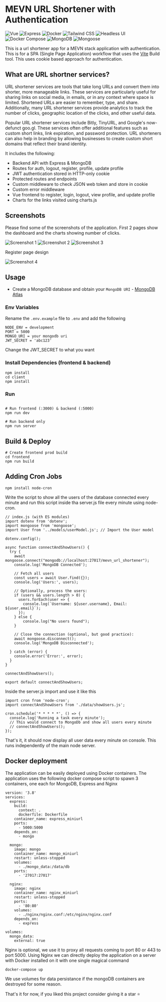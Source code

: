 # MEVN URL Shortener with Authentication

![Vue](https://img.shields.io/badge/Vue-green)
![Express](https://img.shields.io/badge/Express-blue)
![Docker](https://img.shields.io/badge/Docker-blue)
![Tailwind CSS](https://img.shields.io/badge/Tailwind_CSS-38B2AC)
![Headless UI](https://img.shields.io/badge/Headless_UI-4B5563)
![Docker Compose](https://img.shields.io/badge/Docker_Compose-2496ED)
![MongoDB](https://img.shields.io/badge/MongoDB-green)
![Mongoose](https://img.shields.io/badge/Mongoose-red)

This is a url shortener app for a MEVN stack application with authentication. This is for a SPA (Single Page Application) workflow that uses the [Vite](https://vite.dev) Build tool. This uses cookie based approach for authentication.

## What are URL shortner services?

URL shortener services are tools that take long URLs and convert them into shorter, more manageable links. These services are particularly useful for sharing links on social media, in emails, or in any context where space is limited. Shortened URLs are easier to remember, type, and share. Additionally, many URL shortener services provide analytics to track the number of clicks, geographic location of the clicks, and other useful data.

Popular URL shortener services include Bitly, TinyURL, and Google's now-defunct goo.gl. These services often offer additional features such as custom short links, link expiration, and password protection. URL shorteners can also help in branding by allowing businesses to create custom short domains that reflect their brand identity.

It includes the following:

- Backend API with Express & MongoDB
- Routes for auth, logout, register, profile, update profile
- JWT authentication stored in HTTP-only cookie
- Protected routes and endpoints
- Custom middleware to check JSON web token and store in cookie
- Custom error middleware
- Vue frontend to register, login, logout, view profile, and update profile
- Charts for the links visited using charts.js

## Screenshots

Please find some of the screenshots of the application. First 2 pages show the dashboard and the charts showing number of clicks.

![Screenshot 1](screenshots/1.png)
![Screenshot 2](screenshots/2.png)
![Screenshot 3](screenshots/3.png)

Register page design

![Screenshot 4](screenshots/4.png)

## Usage

- Create a MongoDB database and obtain your `MongoDB URI` - [MongoDB Atlas](https://www.mongodb.com/cloud/atlas/register)

### Env Variables

Rename the `.env.example` file to `.env` and add the following

```
NODE_ENV = development
PORT = 5000
MONGO_URI = your mongodb uri
JWT_SECRET = 'abc123'
```

Change the JWT_SECRET to what you want

### Install Dependencies (frontend & backend)

```
npm install
cd client
npm install
```

### Run

```

# Run frontend (:3000) & backend (:5000)
npm run dev

# Run backend only
npm run server
```

## Build & Deploy

```
# Create frontend prod build
cd frontend
npm run build
```

## Adding Cron Jobs

```
npm install node-cron
```

Write the script to show all the users of the database connected every minute and run this script inside tha server.js file every minute using node-cron.

```
// index.js (with ES modules)
import dotenv from 'dotenv';
import mongoose from 'mongoose';
import User from '../models/userModel.js'; // Import the User model

dotenv.config();

async function connectAndShowUsers() {
  try {
    await mongoose.connect("mongodb://localhost:27017/mevn_url_shortener");
    console.log('MongoDB Connected');

    // Fetch all users
    const users = await User.find({});
    console.log('Users:', users);

    // Optionally, process the users:
    if (users && users.length > 0) {
      users.forEach(user => {
        console.log(`Username: ${user.username}, Email: ${user.email}`);
      });
    } else {
        console.log("No users found");
    }

    // Close the connection (optional, but good practice):
    await mongoose.disconnect();
    console.log('MongoDB Disconnected');

  } catch (error) {
    console.error('Error:', error);
  }
}

connectAndShowUsers();

export default connectAndShowUsers;
```

Inside the server.js import and use it like this 

```
import cron from 'node-cron';
import connectAndShowUsers from './data/showUsers.js';

cron.schedule('* * * * *', () => {
  console.log('Running a task every minute');
  // This would connect to MongoDb and show all users every minute
  // connectAndShowUsers();
});
```
That's it, it should now display all user data every minute on console. This runs independently of the main node server. 

## Docker deployment

The application can be easily deployed using Docker containers. The application uses the following docker compose script to spawn 3 containers, one each for MongoDB, Express and Nginx

```
version: '3.8'
services:
  express:
    build:
      context: .
      dockerfile: Dockerfile
    container_name: express_miniurl
    ports:
      - 5000:5000
    depends_on:
      - mongo

  mongo:
    image: mongo
    container_name: mongo_miniurl
    restart: unless-stopped
    volumes:
      - ./mongo_data:/data/db
    ports:
      - '27017:27017'

  nginx:
    image: nginx
    container_name: nginx_miniurl
    restart: unless-stopped
    ports:
      - '80:80'
    volumes:
      - ./nginx/nginx.conf:/etc/nginx/nginx.conf
    depends_on:
      - express

volumes:
  mongo_data:
    external: true
```

Nginx is optional, we use it to proxy all requests coming to port 80 or 443 to port 5000. Using Nginx we can directly deploy the application on a server with Docker installed on it with one single magical command

```
docker-compose up
```

We use volumes for data persistance if the mongoDB containers are destroyed for some reason.

That's it for now, if you liked this project consider giving it a star ⭐